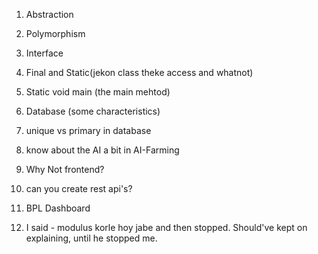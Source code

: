 1. Abstraction

2. Polymorphism

3. Interface

4. Final and Static(jekon class theke access and whatnot)

5. Static void main (the main mehtod)

6. Database (some characteristics)

7. unique vs primary in database

8. know about the AI a bit in AI-Farming

9. Why Not frontend?

10. can you create rest api's?

11. BPL Dashboard

12. I said - modulus korle hoy jabe and then stopped. Should've kept on explaining, until he stopped me.
